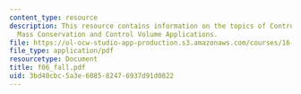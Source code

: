 ```yaml
---
content_type: resource
description: This resource contains information on the topics of Control Volumes ,
  Mass Conservation and Control Volume Applications.
file: https://ol-ocw-studio-app-production.s3.amazonaws.com/courses/16-01-unified-engineering-i-ii-iii-iv-fall-2005-spring-2006/3bd40cbc5a3e608582476937d91d0822_f06_fall.pdf
file_type: application/pdf
resourcetype: Document
title: f06_fall.pdf
uid: 3bd40cbc-5a3e-6085-8247-6937d91d0822
---
```


